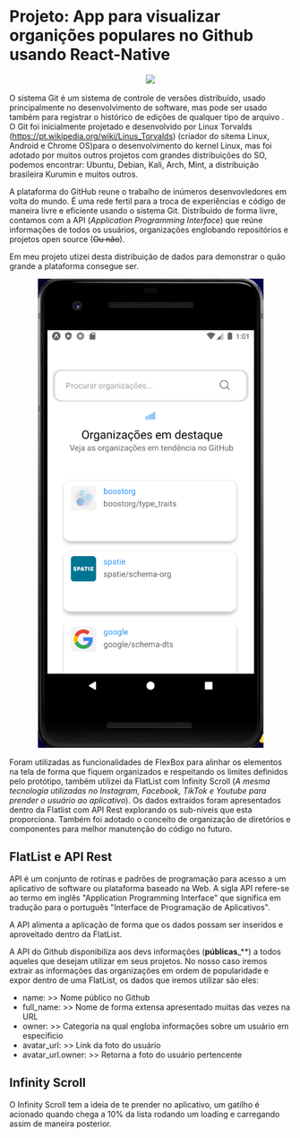 # Projeto: App para visualizar organições populares no Github usando React-Native #

<p align="center">
  <img src="./assets/68747470733a2f2f6861636b65726e6f6f6e2e636f6d2f696d616765732f677034733332706b2e6a7067.jpeg" >
</p>

  
 O sistema Git é um sistema de controle de versões distribuído, usado principalmente no desenvolvimento de software, mas pode ser usado também para registrar o histórico de edições de qualquer tipo de arquivo . O Git foi inicialmente projetado e desenvolvido por Linux Torvalds (https://pt.wikipedia.org/wiki/Linus_Torvalds) (criador do sitema Linux, Android e Chrome OS)para o desenvolvimento do kernel Linux, mas foi adotado por muitos outros projetos com grandes distribuições do SO, podemos encontrar: Ubuntu, Debian, Kali, Arch, Mint, a distribuição brasileira Kurumin e muitos outros.

 A plataforma do GitHub reune o trabalho de inúmeros desenvovledores em volta do mundo. É uma rede fertil para a troca de experiências e código de maneira livre e eficiente usando o sistema Git. 
 Distríbuido de forma livre, contamos com a API (_Application Programming Interface_) que reúne informações de todos os usuários, organizações englobando repositórios e projetos open source (~~Ou não~~).

Em meu projeto utizei desta distribuição de dados para demonstrar o quão grande a plataforma consegue ser. 

<p align="center">
  <img src="App.png" >
</p>

Foram utilizadas as funcionalidades de FlexBox para alinhar os elementos na tela de forma que fiquem organizados e respeitando os limites definidos pelo protótipo, também utilizei da FlatList com Infinity Scroll (_A mesma tecnologia utilizadas no Instagram, Facebook, TikTok e Youtube para prender o usuário ao aplicativo_). Os dados extraídos foram apresentados dentro da Flatlist com API Rest explorando os sub-niveis que esta proporciona. Também foi adotado o conceito de organização de diretórios e componentes para melhor manutenção do código no futuro.

## FlatList e API Rest ##

API é um conjunto de rotinas e padrões de programação para acesso a um aplicativo de software ou plataforma baseado na Web. A sigla API refere-se ao termo em inglês "Application Programming Interface" que significa em tradução para o português "Interface de Programação de Aplicativos".

A API alimenta a aplicação de forma que os dados possam ser inseridos e aproveitado dentro da FlatList.

A API do Github disponibiliza aos devs informações (**públicas**_**) a todos aqueles que desejam utilizar em seus projetos.
No nosso caso iremos extrair as informações das organizações em ordem de popularidade e expor dentro de uma FlatList, os dados que iremos utilizar são eles:

- name: >> Nome público no Github
- full_name: >> Nome de forma extensa apresentado muitas das vezes na URL 
- owner: >> Categoria na qual engloba informações sobre um usuário em específicio 
- avatar_url: >> Link da foto do usuário
- avatar_url.owner: >> Retorna a foto do usuário pertencente 

## Infinity Scroll ##

O Infinity Scroll tem a ideia de te prender no aplicativo, um gatilho é acionado quando chega a 10% da lista rodando um loading e carregando assim de maneira posterior.



